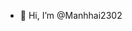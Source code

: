 - 👋 Hi, I’m @Manhhai2302
<!---
Manhhai2302/Manhhai2302 is a ✨ special ✨ repository because its `README.md` (this file) appears on your GitHub profile.
You can click the Preview link to take a look at your changes.
--->
